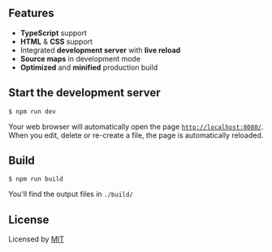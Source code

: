 ## Features

- **TypeScript** support
- **HTML** & **CSS** support
- Integrated **development server** with **live reload**
- **Source maps** in development mode
- **Optimized** and **minified** production build

## Start the development server

```
$ npm run dev
```

Your web browser will automatically open the page [`http://localhost:8080/`](http://localhost:8080/).
When you edit, delete or re-create a file, the page is automatically reloaded.

## Build

```
$ npm run build
```

You'll find the output files in `./build/`

## License

Licensed by [MIT](https://opensource.org/licenses/MIT)
